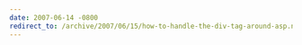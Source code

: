 ```yaml
---
date: 2007-06-14 -0800
redirect_to: /archive/2007/06/15/how-to-handle-the-div-tag-around-asp.net-hidden-inputs.aspx/
---
```

